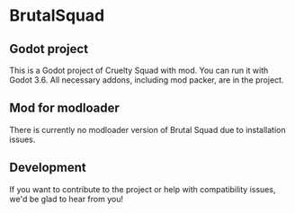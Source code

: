# BrutalSquad

 ## Godot project
 This is a Godot project of Cruelty Squad with mod. You can run it with Godot 3.6. All necessary addons, including mod packer, are in the project.
 
 ## Mod for modloader
 There is currently no modloader version of Brutal Squad due to installation issues.
 
 ## Development
 If you want to contribute to the project or help with compatibility issues, we'd be glad to hear from you!